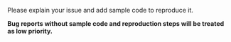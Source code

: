 Please explain your issue and add sample code to reproduce it.

**Bug reports without sample code and reproduction steps will be treated as low priority.**
